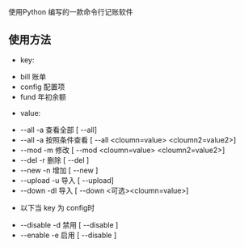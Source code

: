 使用Python 编写的一款命令行记账软件

## 使用方法

+ key: 
-    bill  账单
-    config 配置项
-    fund   年初余额
+ value:
-    --all -a 查看全部  [<key> --all]
-    --all -a 按照条件查看  [<key> --all <cloumn=value> <cloumn2=value2>]
-    --mod -m 修改     [<key> --mod <id> <cloumn=value> <cloumn2=value2>]
-    --del -r 删除     [<key> --del <id>]
-    --new -n 增加     [<key> --new <value> <value2>]
-    --upload -u 导入  [<key> --upload]
-    --down -dl 导入   [<key> --down <可选><cloumn=value>]
+ 以下当 key 为 config时
-    --disable -d 禁用 [<key> --disable <value>]
-    --enable  -e 启用 [<key> --disable <value>]

